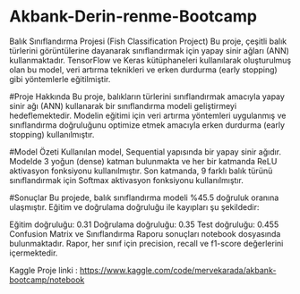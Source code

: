 # Akbank-Derin-renme-Bootcamp
Balık Sınıflandırma Projesi (Fish Classification Project)
Bu proje, çeşitli balık türlerini görüntülerine dayanarak sınıflandırmak için yapay sinir ağları (ANN) kullanmaktadır. TensorFlow ve Keras kütüphaneleri kullanılarak oluşturulmuş olan bu model, veri artırma teknikleri ve erken durdurma (early stopping) gibi yöntemlerle eğitilmiştir.


#Proje Hakkında
Bu proje, balıkların türlerini sınıflandırmak amacıyla yapay sinir ağı (ANN) kullanarak bir sınıflandırma modeli geliştirmeyi hedeflemektedir. Modelin eğitimi için veri artırma yöntemleri uygulanmış ve sınıflandırma doğruluğunu optimize etmek amacıyla erken durdurma (early stopping) kullanılmıştır.


#Model Özeti
Kullanılan model, Sequential yapısında bir yapay sinir ağıdır.
Modelde 3 yoğun (dense) katman bulunmakta ve her bir katmanda ReLU aktivasyon fonksiyonu kullanılmıştır.
Son katmanda, 9 farklı balık türünü sınıflandırmak için Softmax aktivasyon fonksiyonu kullanılmıştır.


#Sonuçlar
Bu projede, balık sınıflandırma modeli %45.5 doğruluk oranına ulaşmıştır. Eğitim ve doğrulama doğruluğu ile kayıpları şu şekildedir:

Eğitim doğruluğu: 0.31
Doğrulama doğruluğu: 0.35
Test doğruluğu: 0.455
Confusion Matrix ve Sınıflandırma Raporu sonuçları notebook dosyasında bulunmaktadır. Rapor, her sınıf için precision, recall ve f1-score değerlerini içermektedir.



Kaggle Proje linki : https://www.kaggle.com/code/mervekarada/akbank-bootcamp/notebook
